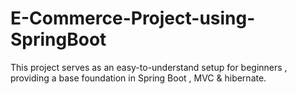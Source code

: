 # E-Commerce-Project-using-SpringBoot
This project serves as an easy-to-understand setup for beginners , providing a base foundation in Spring Boot , MVC &amp; hibernate.
